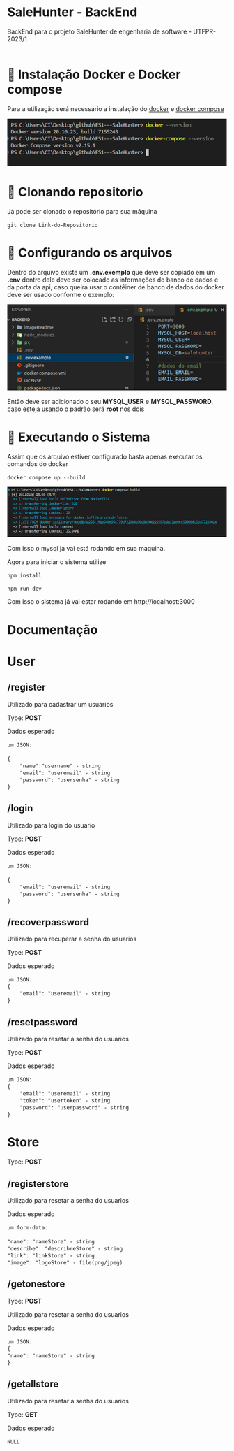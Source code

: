 # SaleHunter - BackEnd

BackEnd para o projeto SaleHunter de engenharia de software - UTFPR-2023/1 
</br>
</br>

# 🔧 Instalação Docker e Docker compose
Para a utilização será necessário a instalação do [docker](https://www.docker.com/products/docker-desktop/) e [docker compose](https://docs.docker.com/compose/)

![fork](./imageReadme/dockerversion.png)

# 🔧 Clonando repositorio

Já pode ser clonado o repositório para sua máquina 
```
git clone Link-do-Repositorio
```

# 🔧 Configurando os arquivos

Dentro do arquivo existe um **.env.exemplo** que deve ser copiado em um **.env** dentro dele deve ser colocado as informações do banco de dados e da porta da api, caso queira usar o contêiner de banco de dados do docker deve ser usado conforme o exemplo: 

![.env](./imageReadme/env.png)

Então deve ser adicionado o seu **MYSQL_USER** e **MYSQL_PASSWORD**, caso esteja usando o padrão será **root** nos dois


# 🔧 Executando o Sistema

Assim que os arquivo estiver configurado basta apenas executar os comandos do docker

```
docker compose up --build
```

![.env](./imageReadme/dockercomposerbuild.png)

Com isso o mysql ja vai está rodando em sua maquina.

Agora para iniciar o sistema utilize

```
npm install
```
```
npm run dev
```

Com isso o sistema já vai estar rodando em http://localhost:3000


# Documentação 


# User

## /register
Utilizado para cadastrar um usuarios 

Type: <strong>POST</strong>

Dados esperado
```
um JSON:

{
	"name":"username" - string
	"email": "useremail" - string
	"password": "usersenha" - string
}
```

## /login
Utilizado para login do usuario


Type: <strong>POST</strong>

Dados esperado
```
um JSON:

{
	"email": "useremail" - string
	"password": "usersenha" - string
}
```

## /recoverpassword
Utilizado para recuperar a senha do usuarios 


Type: <strong>POST</strong>

Dados esperado
```
um JSON:
{
	"email": "useremail" - string
}
```

## /resetpassword
Utilizado para resetar a senha do usuarios 

Type: <strong>POST</strong>

Dados esperado
```
um JSON:
{
	"email": "useremail" - string
	"token": "usertoken" - string
	"password": "userpassword" - string
}
```


# Store

Type: <strong>POST</strong>

## /registerstore
Utilizado para resetar a senha do usuarios 

Dados esperado
```
um form-data:

"name": "nameStore" - string
"describe": "describreStore" - string
"link": "linkStore" - string
"image": "logoStore" - file(png/jpeg)

```

## /getonestore

Type: <strong>POST</strong>

Utilizado para resetar a senha do usuarios 

Dados esperado
```
um JSON:
{
"name": "nameStore" - string
}
```

## /getallstore
Utilizado para resetar a senha do usuarios 

Type: <strong>GET</strong> 

Dados esperado
```
NULL
```